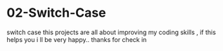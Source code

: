 # 02-Switch-Case
switch case 
this projects are all about improving my coding skills , if this helps you i ll be very happy.. thanks for check in 
